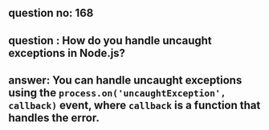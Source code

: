 
      
## question no: 168

## question : How do you handle uncaught exceptions in Node.js?

## answer: You can handle uncaught exceptions using the `process.on('uncaughtException', callback)` event, where `callback` is a function that handles the error.
      